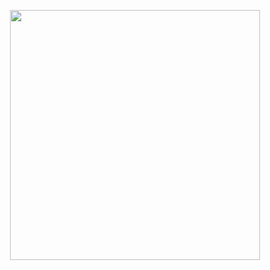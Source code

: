 <p align="center">
<img src="https://lh3.googleusercontent.com/proxy/oTs1IeyS0DF--L3YBWPDAkwVGhh3o8DtHNY9yMJXBNX4ahaJ9zCvFQJp0_GEJjkZTCTHVVwh2lUjmTNHfo8gikVEuIKaxLhUBe8a1rHE2Z9vTrIHJbmxq4F-8VM" width="400" height="400"/>
</p>
<div align="center">
